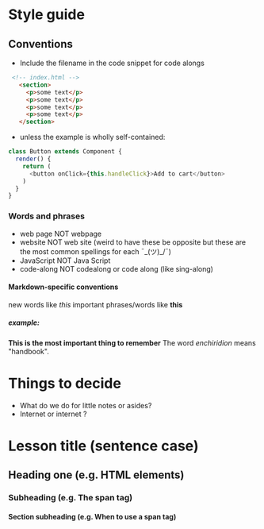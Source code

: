 # Style guide

## Conventions

* Include the filename in the code snippet for code alongs
 ```html
  <!-- index.html -->
    <section>
      <p>some text</p>
      <p>some text</p>
      <p>some text</p>
      <p>some text</p>
    </section>
  ```
  * unless the example is wholly self-contained:

  ```javascript
  class Button extends Component {
    render() {
      return (
        <button onClick={this.handleClick}>Add to cart</button>
      )
    }
  }
  ```

### 
### Words and phrases
* web page NOT webpage
* website NOT web site (weird to have these be opposite but these are the most common spellings for each ¯\_(ツ)_/¯)
* JavaScript NOT Java Script
* code-along NOT codealong or code along (like sing-along)

#### Markdown-specific conventions
new words like _this_
important phrases/words like **this**

##### example:
**This is the most important thing to remember**
The word _enchiridion_ means "handbook".

# Things to decide
* What do we do for little notes or asides?
* Internet or internet ?

<!-- Example lesson layout -->
# Lesson title (sentence case)
## Heading one (e.g. HTML elements)
### Subheading (e.g. The span tag)
#### Section subheading (e.g. When to use a span tag)